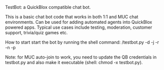 TestBot: a QuickBlox compatible chat bot.

This is a basic chat bot code that works in both 1:1 and MUC chat environments.
Can be used for adding automated agents into QuickBlox powered apps. 
Typical use cases include testing, moderation, customer support, trivia/quiz games etc.

How to start
start the bot by running the shell command:
<FULL PATH>/testbot.py -d -j <user JID> -r <room JID> -n <QB user ID> -p <QB user PASSWORD>

Note:
for MUC auto-join to work, you need to update the QB credentials in testbot.py and also make it executable (shell: chmod -x testbot.py).

